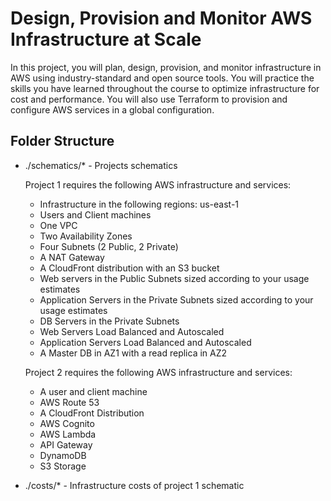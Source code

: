 # Design, Provision and Monitor AWS Infrastructure at Scale

In this project, you will plan, design, provision, and monitor infrastructure in AWS using industry-standard and open source tools. You will practice the skills you have learned throughout the course to optimize infrastructure for cost and performance. You will also use Terraform to provision and configure AWS services in a global configuration.

## Folder Structure

- ./schematics/\* - Projects schematics

  Project 1 requires the following AWS infrastructure and services:

  - Infrastructure in the following regions: us-east-1
  - Users and Client machines
  - One VPC
  - Two Availability Zones
  - Four Subnets (2 Public, 2 Private)
  - A NAT Gateway
  - A CloudFront distribution with an S3 bucket
  - Web servers in the Public Subnets sized according to your usage estimates
  - Application Servers in the Private Subnets sized according to your usage estimates
  - DB Servers in the Private Subnets
  - Web Servers Load Balanced and Autoscaled
  - Application Servers Load Balanced and Autoscaled
  - A Master DB in AZ1 with a read replica in AZ2

  Project 2 requires the following AWS infrastructure and services:

  - A user and client machine
  - AWS Route 53
  - A CloudFront Distribution
  - AWS Cognito
  - AWS Lambda
  - API Gateway
  - DynamoDB
  - S3 Storage

- ./costs/\* - Infrastructure costs of project 1 schematic
